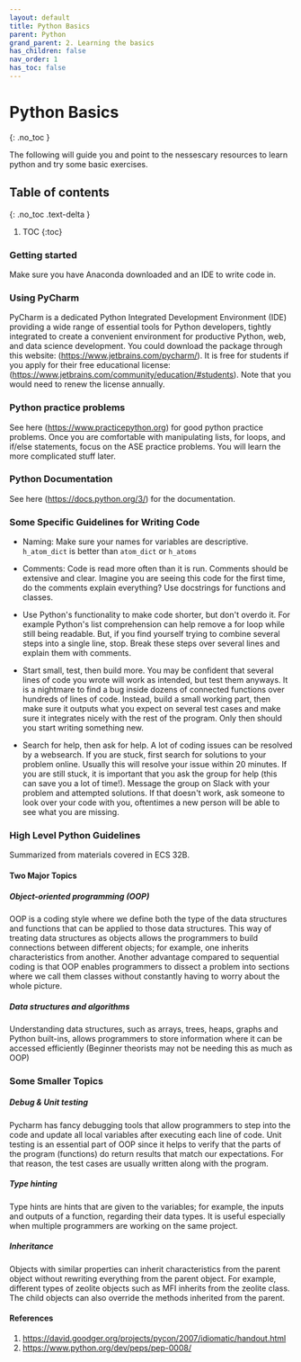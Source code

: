 ```yaml
---
layout: default
title: Python Basics
parent: Python
grand_parent: 2. Learning the basics
has_children: false
nav_order: 1
has_toc: false
---
```


# Python Basics

{: .no_toc }

The following will guide you and point to the nessescary resources to learn python and try some basic exercises.

## Table of contents

{: .no_toc .text-delta }

1. TOC
{:toc}

### Getting started

Make sure you have Anaconda downloaded and an IDE to write code in.

### Using PyCharm

PyCharm is a dedicated Python Integrated Development Environment (IDE) providing a wide range of essential tools for Python developers, tightly integrated to create a convenient environment for productive Python, web, and data science development. You could download the package through this website: (<https://www.jetbrains.com/pycharm/>). It is free for students if you apply for their free educational license: (<https://www.jetbrains.com/community/education/#students>). Note that you would need to renew the license annually.

### Python practice problems

See here (<https://www.practicepython.org>) for good python practice problems. Once you are comfortable with manipulating lists, for loops, and if/else statements, focus on the ASE practice problems. You will learn the more complicated stuff later.

### Python Documentation

See here (<https://docs.python.org/3/>) for the documentation.

### Some Specific Guidelines for Writing Code

- Naming: Make sure your names for variables are descriptive. `h_atom_dict` is better than `atom_dict` or `h_atoms`

- Comments: Code is read more often than it is run. Comments should be extensive and clear. Imagine you are seeing this code for the first time, do the comments explain everything? Use docstrings for functions and classes.

- Use Python's functionality to make code shorter, but don't overdo it. For example Python's list comprehension can help remove a for loop while still being readable. But, if you find yourself trying to combine several steps into a single line, stop. Break these steps over several lines and explain them with comments.

- Start small, test, then build more. You may be confident that several lines of code you wrote will work as intended, but test them anyways. It is a nightmare to find a bug inside dozens of connected functions over hundreds of lines of code. Instead, build a small working part, then make sure it outputs what you expect on several test cases and make sure it integrates nicely with the rest of the program. Only then should you start writing something new.

- Search for help, then ask for help. A lot of coding issues can be resolved by a websearch. If you are stuck, first search for solutions to your problem online. Usually this will resolve your issue within 20 minutes. If you are still stuck, it is important that you ask the group for help (this can save you a lot of time!). Message the group on Slack with your problem and attempted solutions. If that doesn't work, ask someone to look over your code with you, oftentimes a new person will be able to see what you are missing.

### High Level Python Guidelines

Summarized from materials covered in ECS 32B.

#### Two Major Topics

##### Object-oriented programming (OOP)

OOP is a coding style where we define both the type of the data structures and functions that can be applied to those data structures. This way of treating data structures as objects allows the programmers to build connections between different objects; for example, one inherits characteristics from another. Another advantage compared to sequential coding is that OOP enables programmers to dissect a problem into sections where we call them classes without constantly having to worry about the whole picture.

##### Data structures and algorithms

Understanding data structures, such as arrays, trees, heaps, graphs and Python built-ins, allows programmers to store information where it can be accessed efficiently (Beginner theorists may not be needing this as much as OOP)

### Some Smaller Topics

##### Debug & Unit testing

Pycharm has fancy debugging tools that allow programmers to step into the code and update all local variables after executing each line of code. Unit testing is an essential part of OOP since it helps to verify that the parts of the program (functions) do return results that match our expectations. For that reason, the test cases are usually written along with the program.

##### Type hinting

Type hints are hints that are given to the variables; for example, the inputs and outputs of a function, regarding their data types. It is useful especially when multiple programmers are working on the same project.

##### Inheritance

Objects with similar properties can inherit characteristics from the parent object without rewriting everything from the parent object. For example, different types of zeolite objects such as MFI inherits from the zeolite class. The child objects can also override the methods inherited from the parent.

#### References

1. <https://david.goodger.org/projects/pycon/2007/idiomatic/handout.html>
2. <https://www.python.org/dev/peps/pep-0008/>
